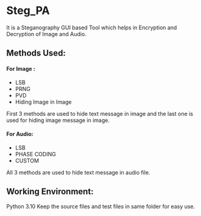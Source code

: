 # Steg_PA

It is a Steganography GUI based Tool which helps in Encryption and Decryption of Image and Audio.

## Methods Used:
#### For Image :
- LSB
- PRNG
- PVD
- Hiding Image in Image

First 3 methods are used to hide text message in image and the last one is used for hiding image message in image.

#### For Audio:
- LSB
- PHASE CODING
- CUSTOM 

All 3 methods are used to hide text message in audio file.

## Working Environment:
Python 3.10 
Keep the source files and test files in same folder for easy use.
